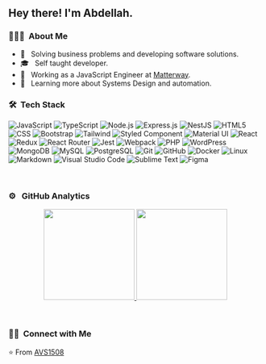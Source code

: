 <h2> Hey there! I'm Abdellah.</h2>

<h3> 👨🏻‍💻 &nbsp;About Me </h3>

- 🤔 &nbsp; Solving business problems and developing software solutions.
- 🎓 &nbsp; Self taught developer.
- 💼 &nbsp; Working as a JavaScript Engineer at [Matterway](https://matterway.io/).
- 🌱 &nbsp; Learning more about Systems Design and automation.

<h3> 🛠 &nbsp;Tech Stack</h3>

![JavaScript](https://img.shields.io/badge/-JavaScript-333333?style=flat&logo=javascript)
![TypeScript](https://img.shields.io/badge/-TypeScript-333333?style=flat&logo=typescript)
![Node.js](https://img.shields.io/badge/-Node.js-333333?style=flat&logo=node.js)
![Express.js](https://img.shields.io/badge/Express.js-333333?style=flat&logo=express)
![NestJS](https://img.shields.io/badge/NestJS.js-333333?style=flat&logo=nestjs&)
![HTML5](https://img.shields.io/badge/-HTML5-333333?style=flat&logo=HTML5)
![CSS](https://img.shields.io/badge/-CSS-333333?style=flat&logo=CSS3)
![Bootstrap](https://img.shields.io/badge/-Bootstrap-333333?style=flat&logo=bootstrap)
![Tailwind](https://img.shields.io/badge/Tailwind_CSS-333333?style=flat&logo=tailwind-css&)
![Styled Component](https://img.shields.io/badge/Styled--Components-333333?style=flat&logo=styled-components)
![Material UI](https://img.shields.io/badge/Material--UI-333333?style=flat&logo=material-ui)
![React](https://img.shields.io/badge/-React-333333?style=flat&logo=react)
![Redux](	https://img.shields.io/badge/Redux-333333?style=flat&logo=redux&)
![React Router](	https://img.shields.io/badge/React_Router-333333?style=flat&logo=react-router&)
![Jest](	https://img.shields.io/badge/Jest-333333?style=flat&logo=Jest&)
![Webpack](	https://img.shields.io/badge/Webpack-333333?style=flat&logo=Webpack&)
![PHP](https://img.shields.io/badge/-PHP-333333?style=flat&logo=php)
![WordPress](https://img.shields.io/badge/-WorpPress-333333?style=flat&logo=wordpress)
![MongoDB](https://img.shields.io/badge/-MongoDB-333333?style=flat&logo=mongodb)
![MySQL](https://img.shields.io/badge/-MySQL-333333?style=flat&logo=mysql)
![PostgreSQL](https://img.shields.io/badge/-PostgreSQL-333333?style=flat&logo=postgresql)
![Git](https://img.shields.io/badge/-Git-333333?style=flat&logo=git)
![GitHub](https://img.shields.io/badge/-GitHub-333333?style=flat&logo=github)
![Docker](https://img.shields.io/badge/-Docker-333333?style=flat&logo=docker)
![Linux](https://img.shields.io/badge/-Linux-333333?style=flat&logo=linux)
![Markdown](https://img.shields.io/badge/-Markdown-333333?style=flat&logo=markdown)
![Visual Studio Code](https://img.shields.io/badge/-Visual%20Studio%20Code-333333?style=flat&logo=visual-studio-code&)
![Sublime Text](https://img.shields.io/badge/-Sublime-333333?style=flat&logo=sublime-text)
![Figma](https://img.shields.io/badge/-Figma-333333?style=flat&logo=figma)

<br/>

<h3> ⚙️ &nbsp; GitHub Analytics</h3>

<p align="center">
  <a href="https://github.com/tizam">
    <img height="180em" src="https://github-readme-stats.vercel.app/api?username=tizam&theme=buefy&show_icons=true&include_all_commits=true&count_private=true"/>
    <img height="180em" src="https://github-readme-stats.vercel.app/api/top-langs/?username=tizam&theme=buefy&layout=compact"/>
  </a>
</p>

<br/>

<h3> 🤝🏻 &nbsp;Connect with Me </h3>

⭐️ From [AVS1508](https://github.com/AVS1508)

